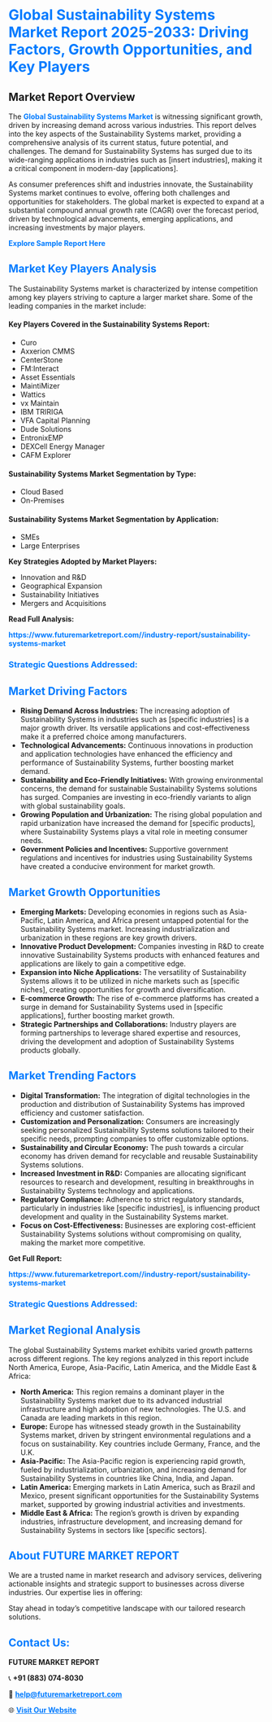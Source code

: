 <h1 style="color: #007BFF;">Global Sustainability Systems Market Report 2025-2033: Driving Factors, Growth Opportunities, and Key Players</h1>

<section id="overview">
<h2>Market Report Overview</h2>
<p>The <a href="https://www.futuremarketreport.com//industry-report/sustainability-systems-market" style="color: #007BFF; text-decoration: none;"><strong>Global Sustainability Systems Market</strong></a> is witnessing significant growth, driven by increasing demand across various industries. This report delves into the key aspects of the Sustainability Systems market, providing a comprehensive analysis of its current status, future potential, and challenges. The demand for Sustainability Systems has surged due to its wide-ranging applications in industries such as [insert industries], making it a critical component in modern-day [applications].</p>
<p>As consumer preferences shift and industries innovate, the Sustainability Systems market continues to evolve, offering both challenges and opportunities for stakeholders. The global market is expected to expand at a substantial compound annual growth rate (CAGR) over the forecast period, driven by technological advancements, emerging applications, and increasing investments by major players.</p>
</section>

<section id="overview">
<p><a href="https://www.futuremarketreport.com//request-sample/reportId=47917" style="color: #007BFF; text-decoration: none;"><strong>Explore Sample Report Here</strong></a></p>
</section>

<section id="key-players">
<h2 style="color: #007BFF;">Market Key Players Analysis</h2>
<p>The Sustainability Systems market is characterized by intense competition among key players striving to capture a larger market share. Some of the leading companies in the market include:</p>
<h4>Key Players Covered in the Sustainability Systems Report:</h4>
<ul><li>Curo</li><li>Axxerion CMMS</li><li>CenterStone</li><li>FM:Interact</li><li>Asset Essentials</li><li>MaintiMizer</li><li>Wattics</li><li>vx Maintain</li><li>IBM TRIRIGA</li><li>VFA Capital Planning</li><li>Dude Solutions</li><li>EntronixEMP</li><li>DEXCell Energy Manager</li><li>CAFM Explorer</li></ul>
<h4>Sustainability Systems Market Segmentation by Type:</h4>
<ul><li>Cloud Based</li><li>On-Premises</li></ul>

<h4>Sustainability Systems Market Segmentation by Application:</h4>
<ul><li>SMEs</li><li>Large Enterprises</li></ul>
<p><strong>Key Strategies Adopted by Market Players:</strong></p>
<ul>
<li>Innovation and R&D</li>
<li>Geographical Expansion</li>
<li>Sustainability Initiatives</li>
<li>Mergers and Acquisitions</li>
</ul>
</section>

<section>
<p><strong>Read Full Analysis: </strong></p><a href="https://www.futuremarketreport.com//industry-report/sustainability-systems-market" style="color: #007BFF; text-decoration: none;"><strong>https://www.futuremarketreport.com//industry-report/sustainability-systems-market</strong></a>
<h3 style="color: #007BFF;">Strategic Questions Addressed:</h3>
</section>

<section id="driving-factors">
<h2 style="color: #007BFF;">Market Driving Factors</h2>
<ul>
<li><strong>Rising Demand Across Industries:</strong> The increasing adoption of Sustainability Systems in industries such as [specific industries] is a major growth driver. Its versatile applications and cost-effectiveness make it a preferred choice among manufacturers.</li>
<li><strong>Technological Advancements:</strong> Continuous innovations in production and application technologies have enhanced the efficiency and performance of Sustainability Systems, further boosting market demand.</li>
<li><strong>Sustainability and Eco-Friendly Initiatives:</strong> With growing environmental concerns, the demand for sustainable Sustainability Systems solutions has surged. Companies are investing in eco-friendly variants to align with global sustainability goals.</li>
<li><strong>Growing Population and Urbanization:</strong> The rising global population and rapid urbanization have increased the demand for [specific products], where Sustainability Systems plays a vital role in meeting consumer needs.</li>
<li><strong>Government Policies and Incentives:</strong> Supportive government regulations and incentives for industries using Sustainability Systems have created a conducive environment for market growth.</li>
</ul>
</section>

<section id="growth-opportunities">
<h2 style="color: #007BFF;">Market Growth Opportunities</h2>
<ul>
<li><strong>Emerging Markets:</strong> Developing economies in regions such as Asia-Pacific, Latin America, and Africa present untapped potential for the Sustainability Systems market. Increasing industrialization and urbanization in these regions are key growth drivers.</li>
<li><strong>Innovative Product Development:</strong> Companies investing in R&D to create innovative Sustainability Systems products with enhanced features and applications are likely to gain a competitive edge.</li>
<li><strong>Expansion into Niche Applications:</strong> The versatility of Sustainability Systems allows it to be utilized in niche markets such as [specific niches], creating opportunities for growth and diversification.</li>
<li><strong>E-commerce Growth:</strong> The rise of e-commerce platforms has created a surge in demand for Sustainability Systems used in [specific applications], further boosting market growth.</li>
<li><strong>Strategic Partnerships and Collaborations:</strong> Industry players are forming partnerships to leverage shared expertise and resources, driving the development and adoption of Sustainability Systems products globally.</li>
</ul>
</section>

<section id="trending-factors">
<h2 style="color: #007BFF;">Market Trending Factors</h2>
<ul>
<li><strong>Digital Transformation:</strong> The integration of digital technologies in the production and distribution of Sustainability Systems has improved efficiency and customer satisfaction.</li>
<li><strong>Customization and Personalization:</strong> Consumers are increasingly seeking personalized Sustainability Systems solutions tailored to their specific needs, prompting companies to offer customizable options.</li>
<li><strong>Sustainability and Circular Economy:</strong> The push towards a circular economy has driven demand for recyclable and reusable Sustainability Systems solutions.</li>
<li><strong>Increased Investment in R&D:</strong> Companies are allocating significant resources to research and development, resulting in breakthroughs in Sustainability Systems technology and applications.</li>
<li><strong>Regulatory Compliance:</strong> Adherence to strict regulatory standards, particularly in industries like [specific industries], is influencing product development and quality in the Sustainability Systems market.</li>
<li><strong>Focus on Cost-Effectiveness:</strong> Businesses are exploring cost-efficient Sustainability Systems solutions without compromising on quality, making the market more competitive.</li>
</ul>
</section>

<section>
<p><strong>Get Full Report: </strong></p><a href="https://www.futuremarketreport.com//industry-report/sustainability-systems-market" style="color: #007BFF; text-decoration: none;"><strong>https://www.futuremarketreport.com//industry-report/sustainability-systems-market</strong></a>
<h3 style="color: #007BFF;">Strategic Questions Addressed:</h3>
</section>


<section id="regional-analysis">
<h2 style="color: #007BFF;">Market Regional Analysis</h2>
<p>The global Sustainability Systems market exhibits varied growth patterns across different regions. The key regions analyzed in this report include North America, Europe, Asia-Pacific, Latin America, and the Middle East & Africa:</p>
<ul>
<li><strong>North America:</strong> This region remains a dominant player in the Sustainability Systems market due to its advanced industrial infrastructure and high adoption of new technologies. The U.S. and Canada are leading markets in this region.</li>
<li><strong>Europe:</strong> Europe has witnessed steady growth in the Sustainability Systems market, driven by stringent environmental regulations and a focus on sustainability. Key countries include Germany, France, and the U.K.</li>
<li><strong>Asia-Pacific:</strong> The Asia-Pacific region is experiencing rapid growth, fueled by industrialization, urbanization, and increasing demand for Sustainability Systems in countries like China, India, and Japan.</li>
<li><strong>Latin America:</strong> Emerging markets in Latin America, such as Brazil and Mexico, present significant opportunities for the Sustainability Systems market, supported by growing industrial activities and investments.</li>
<li><strong>Middle East & Africa:</strong> The region’s growth is driven by expanding industries, infrastructure development, and increasing demand for Sustainability Systems in sectors like [specific sectors].</li>
</ul>
</section>

<footer>
<h2 style="color: #007BFF;">About FUTURE MARKET REPORT</h2>
<p>We are a trusted name in market research and advisory services, delivering actionable insights and strategic support to businesses across diverse industries. Our expertise lies in offering:</p>

<p>Stay ahead in today’s competitive landscape with our tailored research solutions.</p>

<h2 style="color: #007BFF;">Contact Us:</h2>
<p><strong>FUTURE MARKET REPORT</strong></p>
<p>📞 <strong>+91 (883) 074-8030</strong></p>
<p>📧 <strong><a href="mailto:help@futuremarketreport.com" style="color: #007BFF;">help@futuremarketreport.com</a></strong></p>
<p>🌐 <strong><a href="https://www.futuremarketreport.com/" style="color: #007BFF;">Visit Our Website</a></strong></p>
</footer>